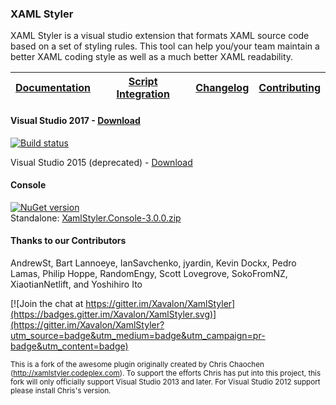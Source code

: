 ### XAML Styler
XAML Styler is a visual studio extension that formats XAML source code based on a set of styling rules. This tool can help you/your team maintain a better XAML coding style as well as a much better XAML readability.

|[Documentation](https://github.com/Xavalon/XamlStyler/wiki)|[Script Integration](https://github.com/Xavalon/XamlStyler/wiki/Script-Integration)|[Changelog](https://github.com/Xavalon/XamlStyler/wiki/Changelog)|[Contributing](https://github.com/Xavalon/XamlStyler/blob/master/CONTRIBUTING.md)|
|---|---|---|---|

#### Visual Studio 2017 - [Download](https://marketplace.visualstudio.com/items?itemName=TeamXavalon.XAMLStyler)
[![Build status](https://ci.appveyor.com/api/projects/status/vvxrkc95amh6v82n/branch/XamlStyler3?svg=true&passingText=VS2017%20-%20Build%20Passing&failingText=VS2017%20RC%20-%20Build%20Failing&pendingText=VS2017%20RC%20-%20Build%20Pending)](https://ci.appveyor.com/project/grochocki/xamlstyler-92wnc/branch/XamlStyler3)

Visual Studio 2015 (deprecated) - [Download](https://marketplace.visualstudio.com/items?itemName=NicoVermeir.XAMLStyler)

#### Console
[![NuGet version](https://badge.fury.io/nu/XamlStyler.Console.svg)](https://badge.fury.io/nu/XamlStyler.Console)  
Standalone: [XamlStyler.Console-3.0.0.zip](https://github.com/Xavalon/XamlStyler/releases/download/3.0/XamlStyler.Console-3.0.0.zip)

#### Thanks to our Contributors
AndrewSt, Bart Lannoeye, IanSavchenko, jyardin, Kevin Dockx, Pedro Lamas, Philip Hoppe, RandomEngy, Scott Lovegrove, SokoFromNZ, XiaotianNetlift, and Yoshihiro Ito

[![Join the chat at https://gitter.im/Xavalon/XamlStyler](https://badges.gitter.im/Xavalon/XamlStyler.svg)](https://gitter.im/Xavalon/XamlStyler?utm_source=badge&utm_medium=badge&utm_campaign=pr-badge&utm_content=badge) 

<sub>This is a fork of the awesome plugin originally created by Chris Chaochen (http://xamlstyler.codeplex.com). To support the efforts Chris has put into this project, this fork will only officially support Visual Studio 2013 and later. For Visual Studio 2012 support please install Chris's version.<sub>
